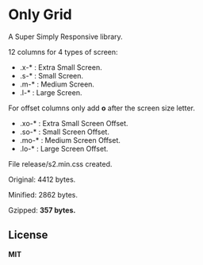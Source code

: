 Only Grid
=============

A Super Simply Responsive library.

12 columns for 4 types of screen:

* .x-* : Extra Small Screen.
* .s-* : Small Screen.
* .m-* : Medium Screen.
* .l-* : Large Screen.

For offset columns only add **o** after the screen size letter.

* .xo-* : Extra Small Screen Offset.
* .so-* : Small Screen Offset.
* .mo-* : Medium Screen Offset.
* .lo-* : Large Screen Offset.

File release/s2.min.css created.

Original: 4412 bytes.

Minified: 2862 bytes.

Gzipped:  **357 bytes.**

## License

**MIT**
